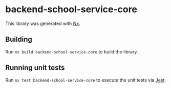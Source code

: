 # backend-school-service-core

This library was generated with [Nx](https://nx.dev).

## Building

Run `nx build backend-school-service-core` to build the library.

## Running unit tests

Run `nx test backend-school-service-core` to execute the unit tests via [Jest](https://jestjs.io).
